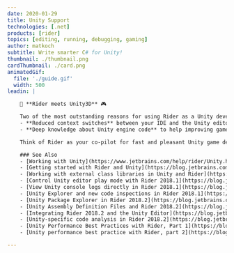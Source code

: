 ```yaml
---
date: 2020-01-29
title: Unity Support
technologies: [.net]
products: [rider]
topics: [editing, running, debugging, gaming]
author: matkoch
subtitle: Write smarter C# for Unity!
thumbnail: ./thumbnail.png
cardThumbnail: ./card.png
animatedGif:
  file: './guide.gif'
  width: 500
leadin: |

    👾 **Rider meets Unity3D** 🎮

    Two of the most outstanding reasons for using Rider as a Unity developer:
    - **Reduced context switches** between your IDE and the Unity editor. Rider duplicates many of the frequently accessed Unity editor parts so that you don't find yourself tabbing through applications. This includes the explorer view, play-mode controls, test execution/visualization and more.
    - **Deep knowledge about Unity engine code** to help improving game performance. Rider continuously receives new code inspections that detect common mistakes specifically for the Unity platform. Refactorings and symbol searches even consider non-C# references, like in YAML files. Indicators tell us about hot paths in our code and the built-in profiler helps nailing down bottlenecks.

    Think of Rider as your co-pilot for fast and pleasant Unity game development! 🏎 🏎 🏎

    ### See Also
    - [Working with Unity](https://www.jetbrains.com/help/rider/Unity.html)
    - [Getting started with Rider and Unity](https://blog.jetbrains.com/dotnet/2017/08/30/getting-started-rider-unity/)
    - [Working with external class libraries in Unity and Rider](https://blog.jetbrains.com/dotnet/2018/02/20/working-external-class-libraries-unity-rider/)
    - [Control Unity editor play mode with Rider 2018.1](https://blog.jetbrains.com/dotnet/2018/04/05/control-unity-editor-play-mode-rider-2018-1/)
    - [View Unity console logs directly in Rider 2018.1](https://blog.jetbrains.com/dotnet/2018/04/10/view-unity-console-logs-directly-rider-2018-1/)
    - [Unity Explorer and new code inspections in Rider 2018.1](https://blog.jetbrains.com/dotnet/2018/06/14/unity-explorer-new-code-inspections-rider-2018-1/)
    - [Unity Package Explorer in Rider 2018.2](https://blog.jetbrains.com/dotnet/2018/09/19/unity-package-explorer-rider-2018-2/)
    - [Unity Assembly Definition Files and Rider 2018.2](https://blog.jetbrains.com/dotnet/2018/09/26/unity-assembly-definition-files-rider-2018-2/)
    - [Integrating Rider 2018.2 and the Unity Editor](https://blog.jetbrains.com/dotnet/2018/10/03/integrating-rider-2018-2-unity-editor/)
    - [Unity-specific code analysis in Rider 2018.2](https://blog.jetbrains.com/dotnet/2018/10/18/unity-specific-code-analysis-rider-2018-2/)
    - [Unity Performance Best Practices with Rider, Part 1](https://blog.jetbrains.com/dotnet/2019/02/21/performance-indicators-unity-code-rider/)
    - [Unity performance best practice with Rider, part 2](https://blog.jetbrains.com/dotnet/2019/02/28/performance-inspections-unity-code-rider/)

---
```

